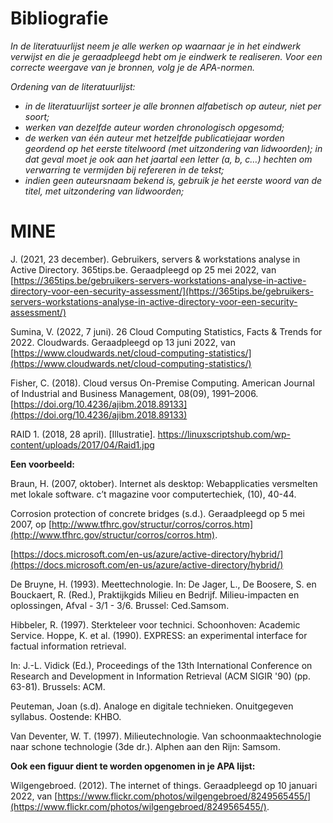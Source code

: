 # Bibliografie

*In de literatuurlijst neem je alle werken op waarnaar je in het eindwerk verwijst en die je geraadpleegd hebt om je eindwerk te realiseren. Voor een correcte weergave van je bronnen, volg je de APA-normen.*

*Ordening van de literatuurlijst:*
- *in de literatuurlijst sorteer je alle bronnen alfabetisch op auteur, niet per soort;*
- *werken van dezelfde auteur worden chronologisch opgesomd;*
- *de werken van één auteur met hetzelfde publicatiejaar worden geordend op het eerste titelwoord (met uitzondering van lidwoorden); in dat geval moet je ook aan het jaartal een letter (a, b, c…) hechten om verwarring te vermijden bij refereren in de tekst;*
- *indien geen auteursnaam bekend is, gebruik je het eerste woord van de titel, met uitzondering van lidwoorden;*


# MINE

J. (2021, 23 december). Gebruikers, servers & workstations analyse in Active Directory. 365tips.be. Geraadpleegd op 25 mei 2022, van [https://365tips.be/gebruikers-servers-workstations-analyse-in-active-directory-voor-een-security-assessment/](https://365tips.be/gebruikers-servers-workstations-analyse-in-active-directory-voor-een-security-assessment/)

Sumina, V. (2022, 7 juni). 26 Cloud Computing Statistics, Facts & Trends for 2022. Cloudwards. Geraadpleegd op 13 juni 2022, van [https://www.cloudwards.net/cloud-computing-statistics/](https://www.cloudwards.net/cloud-computing-statistics/)

Fisher, C. (2018). Cloud versus On-Premise Computing. American Journal of Industrial and Business Management, 08(09), 1991–2006. [https://doi.org/10.4236/ajibm.2018.89133](https://doi.org/10.4236/ajibm.2018.89133)

RAID 1. (2018, 28 april). [Illustratie]. https://linuxscriptshub.com/wp-content/uploads/2017/04/Raid1.jpg





**Een voorbeeld:**

Braun, H. (2007, oktober). Internet als desktop: Webapplicaties versmelten met lokale software. c’t magazine voor computertechiek, (10), 40-44.

Corrosion protection of concrete bridges (s.d.). Geraadpleegd op 5 mei 2007, op [http://www.tfhrc.gov/structur/corros/corros.htm](http://www.tfhrc.gov/structur/corros/corros.htm).


[https://docs.microsoft.com/en-us/azure/active-directory/hybrid/](https://docs.microsoft.com/en-us/azure/active-directory/hybrid/)

De Bruyne, H. (1993). Meettechnologie. In: De Jager, L., De Boosere, S. en Bouckaert, R. (Red.), Praktijkgids Milieu en Bedrijf. Milieu-impacten en oplossingen, Afval - 3/1 - 3/6. Brussel: Ced.Samsom.

Hibbeler, R. (1997). Sterkteleer voor technici. Schoonhoven: Academic Service. Hoppe, K. et al. (1990). EXPRESS: an experimental interface for factual information retrieval.

In: J.-L. Vidick (Ed.), Proceedings of the 13th International Conference on Research and Development in Information Retrieval (ACM SIGIR '90) (pp. 63-81). Brussels: ACM.

Peuteman, Joan (s.d). Analoge en digitale technieken. Onuitgegeven syllabus. Oostende: KHBO.

Van Deventer, W. T. (1997). Milieutechnologie. Van schoonmaaktechnologie naar schone technologie (3de dr.). Alphen aan den Rijn: Samsom.

**Ook een figuur dient te worden opgenomen in je APA lijst:**

Wilgengebroed. (2012). The internet of things. Geraadpleegd op 10 januari 2022, van [https://www.flickr.com/photos/wilgengebroed/8249565455/](https://www.flickr.com/photos/wilgengebroed/8249565455/).
